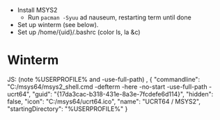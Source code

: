 - Install MSYS2
  - Run `pacman -Syuu` ad nauseum, restarting term until done
- Set up winterm (see below).
- Set up /home/{uid}/.bashrc (color ls, la &c)

# Winterm
JS: (note %USERPROFILE% and -use-full-path)
,
            {
                "commandline": "C:/msys64/msys2_shell.cmd -defterm -here -no-start -use-full-path -ucrt64",
                "guid": "{17da3cac-b318-431e-8a3e-7fcdefe6d114}",
                "hidden": false,
                "icon": "C:/msys64/ucrt64.ico",
                "name": "UCRT64 / MSYS2",
                "startingDirectory": "%USERPROFILE%"
            }
